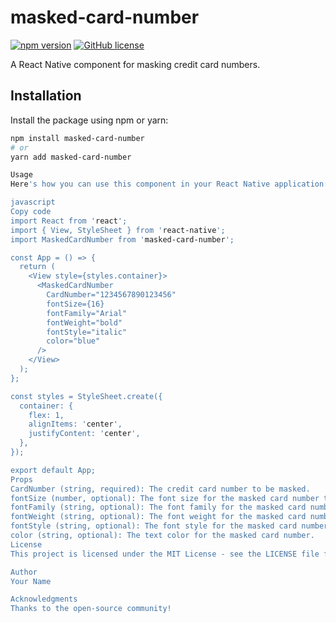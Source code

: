 # masked-card-number

[![npm version](https://badge.fury.io/js/masked-card-number.svg)](https://badge.fury.io/js/masked-card-number)
[![GitHub license](https://img.shields.io/badge/license-MIT-blue.svg)](https://github.com/yourusername/masked-card-number/blob/main/LICENSE)

A React Native component for masking credit card numbers.

## Installation

Install the package using npm or yarn:

```bash
npm install masked-card-number
# or
yarn add masked-card-number

Usage
Here's how you can use this component in your React Native application:

javascript
Copy code
import React from 'react';
import { View, StyleSheet } from 'react-native';
import MaskedCardNumber from 'masked-card-number';

const App = () => {
  return (
    <View style={styles.container}>
      <MaskedCardNumber
        CardNumber="1234567890123456"
        fontSize={16}
        fontFamily="Arial"
        fontWeight="bold"
        fontStyle="italic"
        color="blue"
      />
    </View>
  );
};

const styles = StyleSheet.create({
  container: {
    flex: 1,
    alignItems: 'center',
    justifyContent: 'center',
  },
});

export default App;
Props
CardNumber (string, required): The credit card number to be masked.
fontSize (number, optional): The font size for the masked card number text.
fontFamily (string, optional): The font family for the masked card number text.
fontWeight (string, optional): The font weight for the masked card number text (e.g., 'normal', 'bold', etc.).
fontStyle (string, optional): The font style for the masked card number text (e.g., 'normal', 'italic').
color (string, optional): The text color for the masked card number.
License
This project is licensed under the MIT License - see the LICENSE file for details.

Author
Your Name

Acknowledgments
Thanks to the open-source community!